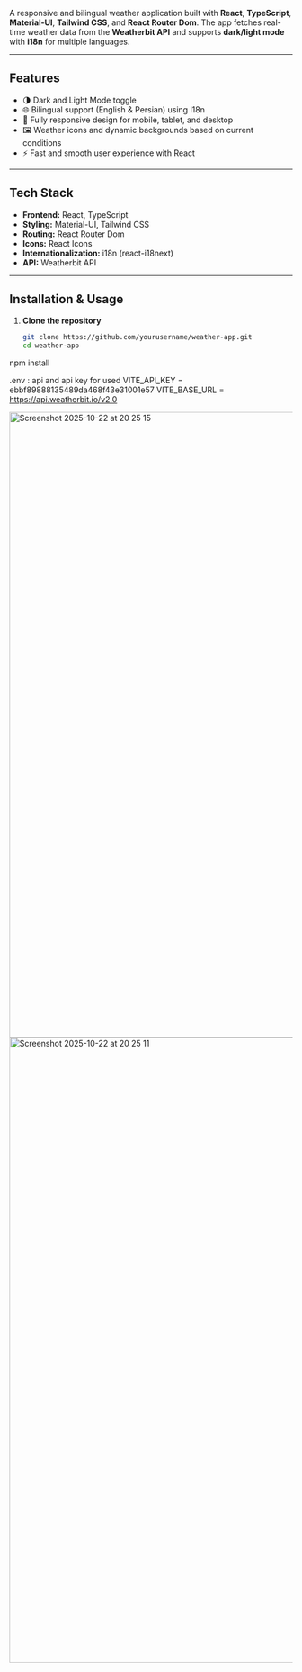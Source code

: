 A responsive and bilingual weather application built with **React**, **TypeScript**, **Material-UI**, **Tailwind CSS**, and **React Router Dom**. The app fetches real-time weather data from the **Weatherbit API** and supports **dark/light mode** with **i18n** for multiple languages.

---

## Features

- 🌗 Dark and Light Mode toggle  
- 🌐 Bilingual support (English & Persian) using i18n  
- 📱 Fully responsive design for mobile, tablet, and desktop  
- 🖼️ Weather icons and dynamic backgrounds based on current conditions  
- ⚡ Fast and smooth user experience with React  

---

## Tech Stack

- **Frontend:** React, TypeScript  
- **Styling:** Material-UI, Tailwind CSS  
- **Routing:** React Router Dom  
- **Icons:** React Icons  
- **Internationalization:** i18n (react-i18next)  
- **API:** Weatherbit API  

---

## Installation & Usage

1. **Clone the repository**  
   ```bash
   git clone https://github.com/yourusername/weather-app.git
   cd weather-app
npm install

.env :
api and api key for used
VITE_API_KEY = ebbf89888135489da468f43e31001e57
VITE_BASE_URL = https://api.weatherbit.io/v2.0


<img width="1710" height="1112" alt="Screenshot 2025-10-22 at 20 25 15" src="https://github.com/user-attachments/assets/5709739d-f6fa-4818-ac8c-f257905bab46" />

<img width="1710" height="1112" alt="Screenshot 2025-10-22 at 20 25 11" src="https://github.com/user-attachments/assets/0dc42b26-7050-4094-a258-f94e1bb9eb9d" />



